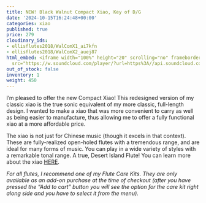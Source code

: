 ```yaml
---
title: NEW! Black Walnut Compact Xiao, Key of D/G
date: '2024-10-15T16:24:48+00:00'
categories: xiao
published: true
price: 279
cloudinary_ids:
- ellisflutes2018/WalComX1_ai7kfn
- ellisflutes2018/WalComX2_auej87
html_embed: <iframe width="100%" height="20" scrolling="no" frameborder="no" allow="autoplay"
  src="https://w.soundcloud.com/player/?url=https%3A//api.soundcloud.com/tracks/1141899223&color=%23ff5500&inverse=false&auto_play=false&show_user=true"></iframe>
out_of_stock: false
inventory: 1
weight: 450
---
```


I’m pleased to offer the new Compact Xiao!  This redesigned version of my classic xiao is the true sonic equivalent of my more classic, full-length design.  I wanted to make a xiao that was more convenient to carry as well as being easier to manufacture, thus allowing me to offer a fully functional xiao at a more affordable price.

The xiao is not just for Chinese music (though it excels in that context).  These are fully-realized open-holed flutes with a tremendous range, and are ideal for many forms of music.  You can play in a wide variety of styles with a remarkable tonal range.  A true, Desert Island Flute!  You can learn more about the xiao [HERE](https://www.ellisflutes.com/world-flutes/xiao).

*For all flutes, I recommend one of my Flute Care Kits. They are only available as an add-on purchase at the time of checkout (after you have pressed the “Add to cart” button you will see the option for the care kit right along side and you have to select it from the menu).*
